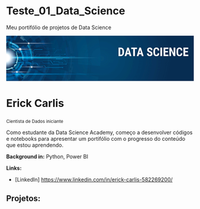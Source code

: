 # Teste_01_Data_Science
Meu portifólio de projetos de Data Science


<p align="center">
  <img src="banner.png" >
</p>

# Erick Carlis
<sub>Cientista de Dados iniciante </sub>

Como estudante da Data Science Academy, começo a desenvolver códigos e notebooks para apresentar um portifólio com o progresso do conteúdo que estou aprendendo.


**Background in:** Python, Power BI

**Links:**
* [LinkedIn]  https://www.linkedin.com/in/erick-carlis-582269200/
## Projetos:
